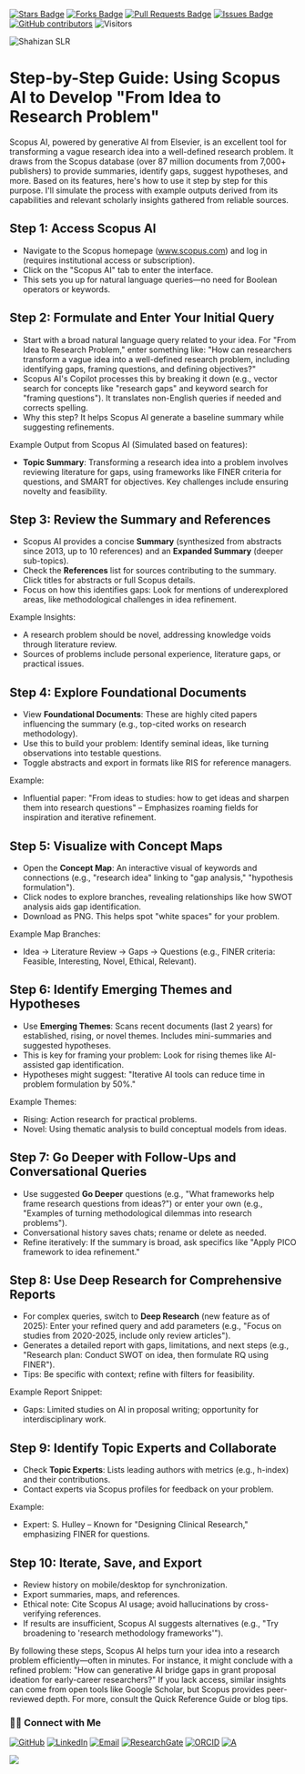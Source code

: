 <a href="https://github.com/drshahizan/short-course/stargazers"><img src="https://img.shields.io/github/stars/drshahizan/short-course" alt="Stars Badge"/></a>
<a href="https://github.com/drshahizan/short-course/network/members"><img src="https://img.shields.io/github/forks/drshahizan/short-course" alt="Forks Badge"/></a>
<a href="https://github.com/drshahizan/short-course/pulls"><img src="https://img.shields.io/github/issues-pr/drshahizan/short-course" alt="Pull Requests Badge"/></a>
<a href="https://github.com/drshahizan/short-course"><img src="https://img.shields.io/github/issues/drshahizan/short-course" alt="Issues Badge"/></a>
<a href="https://github.com/drshahizan/short-course/graphs/contributors"><img alt="GitHub contributors" src="https://img.shields.io/github/contributors/drshahizan/short-course?color=2b9348"></a>
![Visitors](https://api.visitorbadge.io/api/visitors?path=https%3A%2F%2Fgithub.com%2Fdrshahizan%2Fshort-course&labelColor=%23d9e3f0&countColor=%23697689&style=flat)

 <img src="https://blogs.kent.ac.uk/isnews/files/2024/08/Scopus-AI-logo.jpg" alt="Shahizan SLR"  >


# Step-by-Step Guide: Using Scopus AI to Develop "From Idea to Research Problem"

Scopus AI, powered by generative AI from Elsevier, is an excellent tool for transforming a vague research idea into a well-defined research problem. It draws from the Scopus database (over 87 million documents from 7,000+ publishers) to provide summaries, identify gaps, suggest hypotheses, and more. Based on its features, here's how to use it step by step for this purpose. I'll simulate the process with example outputs derived from its capabilities and relevant scholarly insights gathered from reliable sources.

## Step 1: Access Scopus AI
- Navigate to the Scopus homepage (www.scopus.com) and log in (requires institutional access or subscription).
- Click on the "Scopus AI" tab to enter the interface.
- This sets you up for natural language queries—no need for Boolean operators or keywords.

## Step 2: Formulate and Enter Your Initial Query
- Start with a broad natural language query related to your idea. For "From Idea to Research Problem," enter something like: "How can researchers transform a vague idea into a well-defined research problem, including identifying gaps, framing questions, and defining objectives?"
- Scopus AI's Copilot processes this by breaking it down (e.g., vector search for concepts like "research gaps" and keyword search for "framing questions"). It translates non-English queries if needed and corrects spelling.
- Why this step? It helps Scopus AI generate a baseline summary while suggesting refinements.

Example Output from Scopus AI (Simulated based on features):
- **Topic Summary**: Transforming a research idea into a problem involves reviewing literature for gaps, using frameworks like FINER criteria for questions, and SMART for objectives. Key challenges include ensuring novelty and feasibility.

## Step 3: Review the Summary and References
- Scopus AI provides a concise **Summary** (synthesized from abstracts since 2013, up to 10 references) and an **Expanded Summary** (deeper sub-topics).
- Check the **References** list for sources contributing to the summary. Click titles for abstracts or full Scopus details.
- Focus on how this identifies gaps: Look for mentions of underexplored areas, like methodological challenges in idea refinement.

Example Insights:
- A research problem should be novel, addressing knowledge voids through literature review.
- Sources of problems include personal experience, literature gaps, or practical issues.

## Step 4: Explore Foundational Documents
- View **Foundational Documents**: These are highly cited papers influencing the summary (e.g., top-cited works on research methodology).
- Use this to build your problem: Identify seminal ideas, like turning observations into testable questions.
- Toggle abstracts and export in formats like RIS for reference managers.

Example:
- Influential paper: "From ideas to studies: how to get ideas and sharpen them into research questions" – Emphasizes roaming fields for inspiration and iterative refinement.

## Step 5: Visualize with Concept Maps
- Open the **Concept Map**: An interactive visual of keywords and connections (e.g., "research idea" linking to "gap analysis," "hypothesis formulation").
- Click nodes to explore branches, revealing relationships like how SWOT analysis aids gap identification.
- Download as PNG. This helps spot "white spaces" for your problem.

Example Map Branches:
- Idea → Literature Review → Gaps → Questions (e.g., FINER criteria: Feasible, Interesting, Novel, Ethical, Relevant).

## Step 6: Identify Emerging Themes and Hypotheses
- Use **Emerging Themes**: Scans recent documents (last 2 years) for established, rising, or novel themes. Includes mini-summaries and suggested hypotheses.
- This is key for framing your problem: Look for rising themes like AI-assisted gap identification.
- Hypotheses might suggest: "Iterative AI tools can reduce time in problem formulation by 50%."

Example Themes:
- Rising: Action research for practical problems.
- Novel: Using thematic analysis to build conceptual models from ideas.

## Step 7: Go Deeper with Follow-Ups and Conversational Queries
- Use suggested **Go Deeper** questions (e.g., "What frameworks help frame research questions from ideas?") or enter your own (e.g., "Examples of turning methodological dilemmas into research problems").
- Conversational history saves chats; rename or delete as needed.
- Refine iteratively: If the summary is broad, ask specifics like "Apply PICO framework to idea refinement."

## Step 8: Use Deep Research for Comprehensive Reports
- For complex queries, switch to **Deep Research** (new feature as of 2025): Enter your refined query and add parameters (e.g., "Focus on studies from 2020-2025, include only review articles").
- Generates a detailed report with gaps, limitations, and next steps (e.g., "Research plan: Conduct SWOT on idea, then formulate RQ using FINER").
- Tips: Be specific with context; refine with filters for feasibility.

Example Report Snippet:
- Gaps: Limited studies on AI in proposal writing; opportunity for interdisciplinary work.

## Step 9: Identify Topic Experts and Collaborate
- Check **Topic Experts**: Lists leading authors with metrics (e.g., h-index) and their contributions.
- Contact experts via Scopus profiles for feedback on your problem.

Example:
- Expert: S. Hulley – Known for "Designing Clinical Research," emphasizing FINER for questions.

## Step 10: Iterate, Save, and Export
- Review history on mobile/desktop for synchronization.
- Export summaries, maps, and references.
- Ethical note: Cite Scopus AI usage; avoid hallucinations by cross-verifying references.
- If results are insufficient, Scopus AI suggests alternatives (e.g., "Try broadening to 'research methodology frameworks'").

By following these steps, Scopus AI helps turn your idea into a research problem efficiently—often in minutes. For instance, it might conclude with a refined problem: "How can generative AI bridge gaps in grant proposal ideation for early-career researchers?" If you lack access, similar insights can come from open tools like Google Scholar, but Scopus provides peer-reviewed depth. For more, consult the Quick Reference Guide or blog tips.

### 🙌🏻 Connect with Me
<p align="left">
    <a href="https://github.com/drshahizan" target="_blank"><img alt="GitHub" src="https://img.shields.io/badge/-@drshahizan-181717?style=flat-square&logo=GitHub&logoColor=white"></a>
    <a href="https://www.linkedin.com/in/drshahizan" target="_blank"><img alt="LinkedIn" src="https://img.shields.io/badge/-drshahizan-blue?style=flat-square&logo=Linkedin&logoColor=white&link=https://www.linkedin.com/in/drshahizan/"></a>
    <a href="mailto:shahizan@utm.my" target="_blank"><img alt="Email" src="https://img.shields.io/badge/-shahizan@utm.my-c14438?style=flat-square&logo=Gmail&logoColor=white&link=mailto:shahizan@utm.my.com"></a>
    <a href="https://www.researchgate.net/profile/Mohd-Othman-28" target="_blank"><img alt="ResearchGate" src="https://img.shields.io/badge/-ResearchGate-00CCBB?style=flat-square&logo=ResearchGate&logoColor=white"></a>
    <a href="https://orcid.org/0000-0003-4261-1873" target="_blank"><img alt="ORCID" src="https://img.shields.io/badge/-ORCID-A6CE39?style=flat-square&logo=ORCID&logoColor=white"></a> 
 <a href="https://visitorbadge.io/status?path=https%3A%2F%2Fgithub.com%2Fdrshahizan" target="_blank"><img alt="A" src="https://api.visitorbadge.io/api/visitors?path=https%3A%2F%2Fgithub.com%2Fdrshahizan&labelColor=%23697689&countColor=%23555555&style=plastic"></a>
 
![](https://hit.yhype.me/github/profile?user_id=81284918)
</p>
